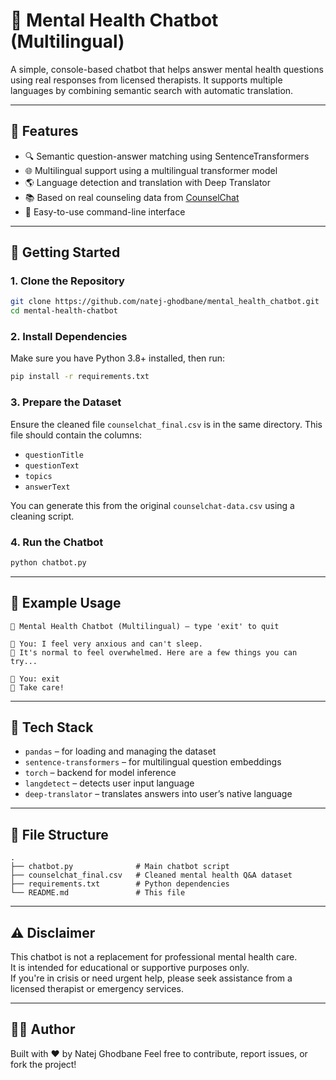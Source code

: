 # 🧠 Mental Health Chatbot (Multilingual)

A simple, console-based chatbot that helps answer mental health questions using real responses from licensed therapists. It supports multiple languages by combining semantic search with automatic translation.

---

## 📌 Features

- 🔍 Semantic question-answer matching using SentenceTransformers
- 🌐 Multilingual support using a multilingual transformer model
- 🌎 Language detection and translation with Deep Translator
- 📚 Based on real counseling data from [CounselChat](https://counselchat.com)
- 💬 Easy-to-use command-line interface

---

## 🚀 Getting Started

### 1. Clone the Repository

```bash
git clone https://github.com/natej-ghodbane/mental_health_chatbot.git
cd mental-health-chatbot
```

### 2. Install Dependencies

Make sure you have Python 3.8+ installed, then run:

```bash
pip install -r requirements.txt
```

### 3. Prepare the Dataset

Ensure the cleaned file `counselchat_final.csv` is in the same directory.
This file should contain the columns:
- `questionTitle`
- `questionText`
- `topics`
- `answerText`

You can generate this from the original `counselchat-data.csv` using a cleaning script.

### 4. Run the Chatbot

```bash
python chatbot.py
```

---

## 💬 Example Usage

```
🧠 Mental Health Chatbot (Multilingual) — type 'exit' to quit

👤 You: I feel very anxious and can't sleep.
🤖 It's normal to feel overwhelmed. Here are a few things you can try...

👤 You: exit
👋 Take care!
```

---

## 🧰 Tech Stack

- `pandas` – for loading and managing the dataset
- `sentence-transformers` – for multilingual question embeddings
- `torch` – backend for model inference
- `langdetect` – detects user input language
- `deep-translator` – translates answers into user’s native language

---

## 📁 File Structure

```
.
├── chatbot.py              # Main chatbot script
├── counselchat_final.csv   # Cleaned mental health Q&A dataset
├── requirements.txt        # Python dependencies
└── README.md               # This file
```

---

## ⚠️ Disclaimer

This chatbot is not a replacement for professional mental health care.  
It is intended for educational or supportive purposes only.  
If you're in crisis or need urgent help, please seek assistance from a licensed therapist or emergency services.

---

## 🙋‍♀️ Author

Built with ❤️ by Natej Ghodbane 
Feel free to contribute, report issues, or fork the project!
